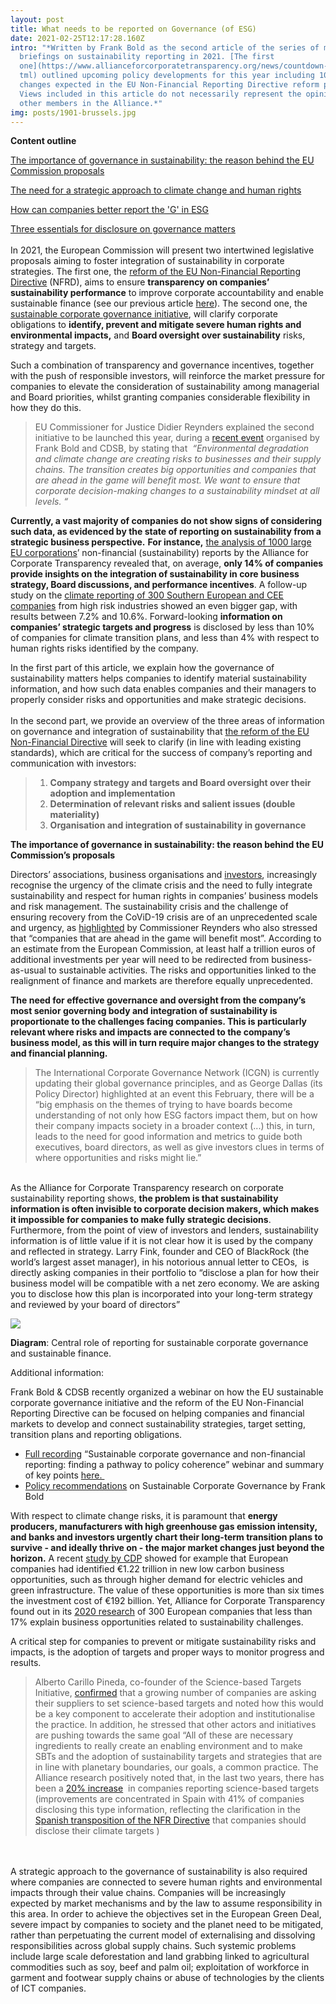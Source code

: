 ```yaml
---
layout: post
title: What needs to be reported on Governance (of ESG)
date: 2021-02-25T12:17:28.160Z
intro: "*Written by Frank Bold as the second article of the series of monthly
  briefings on sustainability reporting in 2021. [The first
  one](https://www.allianceforcorporatetransparency.org/news/countdown-reform.h\
  tml) outlined upcoming policy developments for this year including 10 key
  changes expected in the EU Non-Financial Reporting Directive reform proposal.
  Views included in this article do not necessarily represent the opinion of
  other members in the Alliance.*"
img: posts/1901-brussels.jpg
---
```

**Content outline**

[The importance of governance in sustainability: the reason behind the EU Commission proposals](https://docs.google.com/document/d/1dk3XbHhG_wmZ6AYg6AZxyfAaiwjlBZ_D/edit#heading=h.30j0zll)

[The need for a strategic approach to climate change and human rights](https://docs.google.com/document/d/1dk3XbHhG_wmZ6AYg6AZxyfAaiwjlBZ_D/edit#heading=h.1fob9te)

[How can companies better report the 'G' in ESG](https://docs.google.com/document/d/1dk3XbHhG_wmZ6AYg6AZxyfAaiwjlBZ_D/edit#heading=h.2et92p0)

[Three essentials for disclosure on governance matters](https://docs.google.com/document/d/1dk3XbHhG_wmZ6AYg6AZxyfAaiwjlBZ_D/edit#heading=h.tyjcwt)\
\
In 2021, the European Commission will present two intertwined legislative proposals aiming to foster integration of sustainability in corporate strategies. The first one, the [reform of the EU Non-Financial Reporting Directive](https://ec.europa.eu/info/business-economy-euro/company-reporting-and-auditing/company-reporting/non-financial-reporting_en) (NFRD), aims to ensure **transparency on companies’ sustainability performance** to improve corporate accountability and enable sustainable finance (see our previous article [here](https://www.allianceforcorporatetransparency.org/news/countdown-reform.html)). The second one, the [sustainable corporate governance initiative](https://ec.europa.eu/info/law/better-regulation/have-your-say/initiatives/12548-Sustainable-corporate-governance), will clarify corporate obligations to **identify, prevent and mitigate severe human rights and environmental impacts,** and **Board oversight over sustainability** risks, strategy and targets.

Such a combination of transparency and governance incentives, together with the push of responsible investors, will reinforce the market pressure for companies to elevate the consideration of sustainability among managerial and Board priorities, whilst granting companies considerable flexibility in how they do this.

> EU Commissioner for Justice Didier Reynders explained the second initiative to be launched this year, during a [recent event](https://www.youtube.com/watch?v=BNZTfEyDuxs&t=30s) organised by Frank Bold and CDSB, by stating that  *“Environmental degradation and climate change are creating risks to businesses and their supply chains. The transition creates big opportunities and companies that are ahead in the game will benefit most. We want to ensure that corporate decision-making changes to a sustainability mindset at all levels. “*

**Currently, a vast majority of companies do not show signs of considering such data, as evidenced by the state of reporting on sustainability from a strategic business perspective.** **For instance,** [the analysis of 1000 large EU corporations](https://www.allianceforcorporatetransparency.org/database/2019.html)’ non-financial (sustainability) reports by the Alliance for Corporate Transparency revealed that, on average, **only 14% of companies provide insights on the integration of sustainability in core business strategy, Board discussions, and performance incentives**. A follow-up study on the [climate reporting of 300 Southern European and CEE companies](https://www.allianceforcorporatetransparency.org/database/2020.html) from high risk industries showed an even bigger gap, with results between 7.2% and 10.6%. Forward-looking **information on companies’ strategic targets and progress** is disclosed by less than 10% of companies for climate transition plans, and less than 4% with respect to human rights risks identified by the company. 

In the first part of this article, we explain how the governance of sustainability matters helps companies to identify material sustainability information, and how such data enables companies and their managers to properly consider risks and opportunities and make strategic decisions.\
\
In the second part, we provide an overview of the three areas of information on governance and integration of sustainability that [the reform of the EU Non-Financial Directive](https://www.allianceforcorporatetransparency.org/news/countdown-reform.html) will seek to clarify (in line with leading existing standards), which are critical for the success of company’s reporting and communication with investors:

> 1. **Company strategy and targets and Board oversight over their adoption and implementation** 
> 2. **Determination of relevant risks and salient issues (double materiality)**
> 3. **Organisation and integration of sustainability in governance**

**The importance of governance in sustainability: the reason behind the EU Commission’s proposals**

Directors’ associations, business organisations and [investors](https://www.ipe.com/ecs-sustainable-governance-play-asset-owners-wary-of-potential-snags/10050702.article), increasingly recognise the urgency of the climate crisis and the need to fully integrate sustainability and respect for human rights in companies’ business models and risk management. The sustainability crisis and the challenge of ensuring recovery from the CoViD-19 crisis are of an unprecedented scale and urgency, as [highlighted](https://youtu.be/BNZTfEyDuxs?t=307) by Commissioner Reynders who also stressed that “companies that are ahead in the game will benefit most”. According to an estimate from the European Commission, at least half a trillion euros of additional investments per year will need to be redirected from business-as-usual to sustainable activities. The risks and opportunities linked to the realignment of finance and markets are therefore equally unprecedented. 

**The need for effective governance and oversight from the company’s most senior governing body and integration of sustainability is proportionate to the challenges facing companies. This is particularly relevant where risks and impacts are connected to the company’s business model, as this will in turn require major changes to the strategy and financial planning.**

> The International Corporate Governance Network (ICGN) is currently updating their global governance principles, and as George Dallas (its Policy Director) highlighted at an event this February, there will be a “big emphasis on the themes of trying to have boards become understanding of not only how ESG factors impact them, but on how their company impacts society in a broader context (...) this, in turn, leads to the need for good information and metrics to guide both executives, board directors, as well as give investors clues in terms of where opportunities and risks might lie.”

\
As the Alliance for Corporate Transparency research on corporate sustainability reporting shows, **the problem is that sustainability information is often invisible to corporate decision makers, which makes it impossible for companies to make fully strategic decisions**. Furthermore, from the point of view of investors and lenders, sustainability information is of little value if it is not clear how it is used by the company and reflected in strategy. Larry Fink, founder and CEO of BlackRock (the world’s largest asset manager), in his notorious annual letter to CEOs,  is directly asking companies in their portfolio to “disclose a plan for how their business model will be compatible with a net zero economy. We are asking you to disclose how this plan is incorporated into your long-term strategy and reviewed by your board of directors”

![](posts/2001-diagram.png)



**Diagram**: Central role of reporting for sustainable corporate governance and sustainable finance.

Additional information:

Frank Bold & CDSB recently organized a webinar on how the EU sustainable corporate governance initiative and the reform of the EU Non-Financial Reporting Directive can be focused on helping companies and financial markets to develop and connect sustainability strategies, target setting, transition plans and reporting obligations.

* [Full recording](https://bit.ly/2NQIT6g) “Sustainable corporate governance and non-financial reporting: finding a pathway to policy coherence” webinar and summary of key points [here. ](https://www.cdsb.net/what-you-need-know/1160/starting-top-why-non-financial-reporting-needs-strong-corporate-governance)
* [Policy recommendations](https://drive.google.com/file/d/1Dc3XQZiNMphgu3OAv9Mmjw-3WgtfyGdO/view?usp=sharing) on Sustainable Corporate Governance by Frank Bold

With respect to climate change risks, it is paramount that **energy producers, manufacturers with high greenhouse gas emission intensity, and banks and investors urgently chart their long-term transition plans to survive - and ideally thrive on - the major market changes just beyond the horizon.** A recent [study by CDP](https://www.cdp.net/en/articles/climate/european-companies-invest-124-billion-in-low-carbon) showed for example that European companies had identified €1.22 trillion in new low carbon business opportunities, such as through higher demand for electric vehicles and green infrastructure. The value of these opportunities is more than six times the investment cost of €192 billion. Yet, Alliance for Corporate Transparency found out in its [2020 research](https://www.allianceforcorporatetransparency.org/database/2020.html) of 300 European companies that less than 17% explain business opportunities related to sustainability challenges. 

A critical step for companies to prevent or mitigate sustainability risks and impacts, is the adoption of targets and proper ways to monitor progress and results.

> Alberto Carillo Pineda, co-founder of the Science-based Targets Initiative, [confirmed](https://youtu.be/BNZTfEyDuxs?t=4808) that a growing number of companies are asking their suppliers to set science-based targets and noted how this would be a key component to accelerate their adoption and institutionalise the practice. In addition, he stressed that other actors and initiatives are pushing towards the same goal “All of these are necessary ingredients to really create an enabling environment and to make SBTs and the adoption of sustainability targets and strategies that are in line with planetary boundaries, our goals, a common practice. The Alliance research positively noted that, in the last two years, there has been a [20% increase](https://www.allianceforcorporatetransparency.org/news/press-release.html)  in companies reporting science-based targets (improvements are concentrated in Spain with 41% of companies disclosing this type information, reflecting the clarification in the [Spanish transposition of the NFR Directive](https://www.boe.es/boe/dias/2018/12/29/pdfs/BOE-A-2018-17989.pdf) that companies should disclose their climate targets )

\
\
A strategic approach to the governance of sustainability is also required where companies are connected to severe human rights and environmental impacts through their value chains. Companies will be increasingly expected by market mechanisms and by the law to assume responsibility in this area. In order to achieve the objectives set in the European Green Deal, severe impact by companies to society and the planet need to be mitigated, rather than perpetuating the current model of externalising and dissolving responsibilities across global supply chains. Such systemic problems include large scale deforestation and land grabbing linked to agricultural commodities such as soy, beef and palm oil; exploitation of workforce in garment and footwear supply chains or abuse of technologies by the clients of ICT companies.